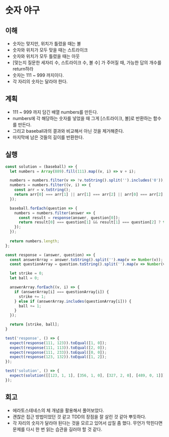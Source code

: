 # 숫자 야구

## 이해

- 숫자는 맞지만, 위치가 틀렸을 때는 볼
- 숫자와 위치가 모두 맞을 때는 스트라이크
- 숫자와 위치가 모두 틀렸을 때는 아웃
- [맞는지 질문한 세자리 수, 스트라이크 수, 볼 수] 가 주어질 때, 가능한 답의 개수를 return하라
- 숫자는 111 ~ 999 까지이다.
- 각 자리의 숫자는 달라야 한다.

## 계획

- 111 ~ 999 까지 담긴 배열 numbers를 만든다.
- numbers에 각 해당하는 숫자를 넣었을 때 그게 [스트라이크, 볼]로 반환하는 함수를 만든다.
- 그리고 baseball과의 결과와 비교해서 아닌 것을 제거해준다.
- 마지막에 남은 것들의 길이를 반환한다.

## 실행

```javascript
const solution = (baseball) => {
  let numbers = Array(889).fill(111).map((v, i) => v + i);

  numbers = numbers.filter(v => !v.toString().split('').includes('0'));
  numbers = numbers.filter((v, i) => {
    const arr = v.toString();
    return arr[0] === arr[1] || arr[1] === arr[2] || arr[0] === arr[2] ? false : true;
  });

  baseball.forEach(question => {
    numbers = numbers.filter(answer => {
      const result = response(answer, question[0]);
      return result[0] === question[1] && result[1] === question[2] ? true : false;
    });
  });
  
  return numbers.length;
};

const response = (answer, question) => {
  const answerArray = answer.toString().split('').map(v => Number(v));
  const questionArray = question.toString().split('').map(v => Number(v));

  let strike = 0;
  let ball = 0;

  answerArray.forEach((v, i) => {
    if (answerArray[i] === questionArray[i]) {
      strike += 1;
    } else if (answerArray.includes(questionArray[i])) {
      ball += 1;
    }
  });

  return [strike, ball];
}

test('response', () => {
  expect(response(111, 123)).toEqual([1, 0]);
  expect(response(111, 113)).toEqual([2, 0]);
  expect(response(111, 233)).toEqual([0, 0]);
  expect(response(123, 132)).toEqual([1, 2]);
});

test('solution', () => {
  expect(solution([[123, 1, 1], [356, 1, 0], [327, 2, 0], [489, 0, 1]])).toBe(2);
});
```

## 회고

- 에라토스테네스의 체 개념을 활용해서 풀어보았다.
- 괜찮은 접근 방법이었던 것 같고 TDD의 장점을 잘 살린 것 같아 뿌듯하다.
- 각 자리의 숫자가 달라야 된다는 것을 모르고 있어서 삽질 좀 했다. 무언가 막힌다면 문제를 다시 한 번 읽는 습관을 길러야 할 것 같다.
